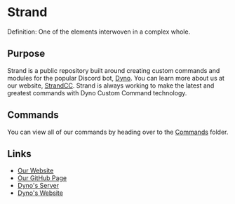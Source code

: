 # Strand

Definition: One of the elements interwoven in a complex whole.

## Purpose
Strand is a public repository built around creating custom commands and modules for the popular Discord bot, [Dyno](https://dyno.gg). You can learn more about us at our website, [StrandCC](https://strandcc.tk). Strand is always working to make the latest and greatest commands with Dyno Custom Command technology.

## Commands
You can view all of our commands by heading over to the [Commands](https://github.com/Strand-Custom-Commands/Strand-Custom-Commands/tree/master/Commands) folder.

## Links
* [Our Website](https://strandcc.tk)
* [Our GitHub Page](https://github.com/Strand-Custom-Commands)
* [Dyno's Server](https://discord.gg/dyno)
* [Dyno's Website](https://dyno.gg)
